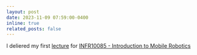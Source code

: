 ```yaml
---
layout: post
date: 2023-11-09 07:59:00-0400
inline: true
related_posts: false
---
```


I deliered my first <a href="https://drive.google.com/file/d/1w9Y8zo2tOzudn_o2Y1Au2Ra2zKw81fBE/view" target="_blank">lecture</a> for <a href="https://opencourse.inf.ed.ac.uk/mob" target="_blank">INFR10085 - Introduction to Mobile Robotics</a>